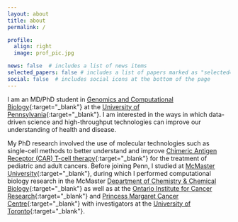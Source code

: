 ```yaml
---
layout: about
title: about
permalink: /

profile:
  align: right
  image: prof_pic.jpg

news: false  # includes a list of news items
selected_papers: false # includes a list of papers marked as "selected={true}"
social: false  # includes social icons at the bottom of the page
---
```


I am an MD/PhD student in [Genomics and Computational Biology](https://www.med.upenn.edu/gcb/){:target="\_blank"} at the [University of Pennsylvania](https://en.wikipedia.org/wiki/University_of_Pennsylvania){:target="\_blank"}. I am interested in the ways in which data-driven science and high-throughput technologies can improve our understanding of health and disease. 

My PhD research involved the use of molecular technologies such as single-cell methods to better understand and improve [Chimeric Antigen Receptor (CAR) T-cell therapy](https://en.wikipedia.org/wiki/Chimeric_antigen_receptor_T_cell){:target="\_blank"} for the treatment of pediatric and adult cancers. Before joining Penn, I studied at [McMaster University](https://en.wikipedia.org/wiki/McMaster_University){:target="\_blank"}, during which I performed computational biology research in the McMaster [Department of Chemistry & Chemical Biology](https://chemistry.mcmaster.ca/){:target="\_blank"} as well as at the [Ontario Institute for Cancer Research](https://oicr.on.ca/){:target="\_blank"} and [Princess Margaret Cancer Centre](https://www.uhnresearch.ca/institutes/pm){:target="\_blank"} with investigators at the [University of Toronto](https://en.wikipedia.org/wiki/University_of_Toronto){:target="\_blank"}.
